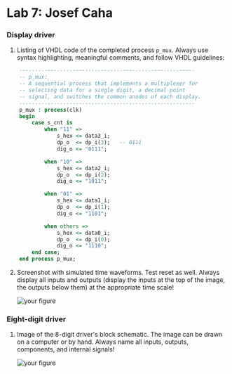 # Lab 7: Josef Caha

### Display driver

1. Listing of VHDL code of the completed process `p_mux`. Always use syntax highlighting, meaningful comments, and follow VHDL guidelines:

```vhdl
    --------------------------------------------------------
    -- p_mux:
    -- A sequential process that implements a multiplexer for
    -- selecting data for a single digit, a decimal point 
    -- signal, and switches the common anodes of each display.
    --------------------------------------------------------
    p_mux : process(clk)
    begin
        case s_cnt is
            when "11" =>
                s_hex <= data3_i;
                dp_o  <= dp_i(3);   -- 0111
                dig_o <= "0111";

            when "10" =>
                s_hex <= data2_i;
                dp_o  <= dp_i(2);
                dig_o <= "1011";

            when "01" =>
                s_hex <= data1_i;
                dp_o  <= dp_i(1);
                dig_o <= "1101";

            when others =>
                s_hex <= data0_i;
                dp_o  <= dp_i(0);
                dig_o <= "1110";
        end case;
    end process p_mux;
```

2. Screenshot with simulated time waveforms. Test reset as well. Always display all inputs and outputs (display the inputs at the top of the image, the outputs below them) at the appropriate time scale!

   ![your figure]()

### Eight-digit driver

1. Image of the 8-digit driver's block schematic. The image can be drawn on a computer or by hand. Always name all inputs, outputs, components, and internal signals!

   ![your figure]()
